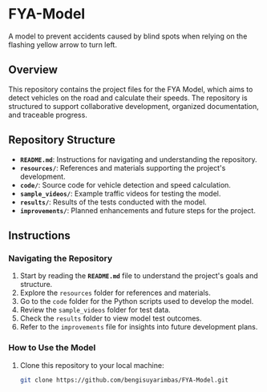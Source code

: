 # FYA-Model
A model to prevent accidents caused by blind spots when relying on the flashing yellow arrow to turn left.
## Overview  
This repository contains the project files for the FYA Model, which aims to detect vehicles on the road and calculate their speeds. The repository is structured to support collaborative development, organized documentation, and traceable progress.  

## Repository Structure  

- **`README.md`**: Instructions for navigating and understanding the repository.  
- **`resources/`**: References and materials supporting the project's development.  
- **`code/`**: Source code for vehicle detection and speed calculation.  
- **`sample_videos/`**: Example traffic videos for testing the model.  
- **`results/`**: Results of the tests conducted with the model.  
- **`improvements/`**: Planned enhancements and future steps for the project.  

## Instructions  

### Navigating the Repository  

1. Start by reading the **`README.md`** file to understand the project's goals and structure.  
2. Explore the `resources` folder for references and materials.  
3. Go to the `code` folder for the Python scripts used to develop the model.  
4. Review the `sample_videos` folder for test data.  
5. Check the `results` folder to view model test outcomes.  
6. Refer to the `improvements` file for insights into future development plans.  

### How to Use the Model  

1. Clone this repository to your local machine:  
   ```bash
   git clone https://github.com/bengisuyarimbas/FYA-Model.git
